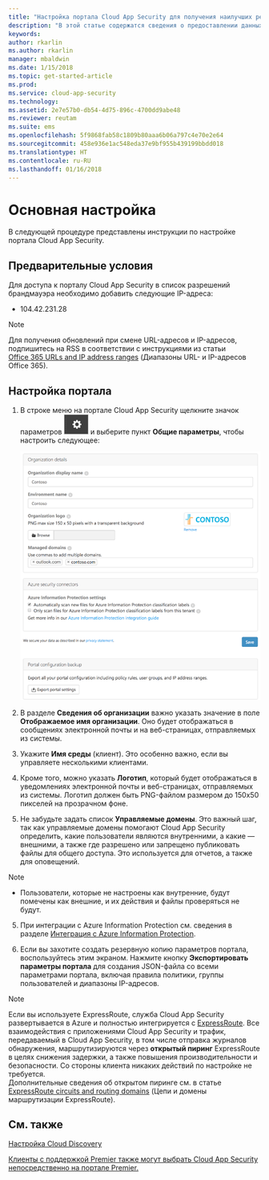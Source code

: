 ```yaml
---
title: "Настройка портала Cloud App Security для получения наилучших результатов | Документы Майкрософт"
description: "В этой статье содержатся сведения о предоставлении данных об организации в Cloud App Security."
keywords: 
author: rkarlin
ms.author: rkarlin
manager: mbaldwin
ms.date: 1/15/2018
ms.topic: get-started-article
ms.prod: 
ms.service: cloud-app-security
ms.technology: 
ms.assetid: 2e7e57b0-db54-4d75-896c-4700dd9abe48
ms.reviewer: reutam
ms.suite: ems
ms.openlocfilehash: 5f9868fab58c1809b80aaa6b06a797c4e70e2e64
ms.sourcegitcommit: 458e936e1ac548eda37e9bf955b439199bbdd018
ms.translationtype: HT
ms.contentlocale: ru-RU
ms.lasthandoff: 01/16/2018
---
```

# <a name="basic-set-up"></a>Основная настройка
В следующей процедуре представлены инструкции по настройке портала Cloud App Security.

## <a name="prerequisites"></a>Предварительные условия 
Для доступа к порталу Cloud App Security в список разрешений брандмауэра необходимо добавить следующие IP-адреса:  
  
- 104.42.231.28  
  
> [!NOTE]  
>  Для получения обновлений при смене URL-адресов и IP-адресов, подпишитесь на RSS в соответствии с инструкциями из статьи [Office 365 URLs and IP address ranges](https://support.office.com/article/Office-365-URLs-and-IP-address-ranges-8548a211-3fe7-47cb-abb1-355ea5aa88a2) (Диапазоны URL- и IP-адресов Office 365).  
  
## <a name="set-up-the-portal"></a>Настройка портала  
  
1.  В строке меню на портале Cloud App Security щелкните значок параметров ![значок параметров](./media/settings-icon.png "значок параметров") и выберите пункт **Общие параметры**, чтобы настроить следующее:  
     
     ![общие параметры](./media/general-settings.png "общие параметры")  
  
3.  В разделе **Сведения об организации** важно указать значение в поле **Отображаемое имя организации**. Оно будет отображаться в сообщениях электронной почты и на веб-страницах, отправляемых из системы.  
  
4. Укажите **Имя среды** (клиент). Это особенно важно, если вы управляете несколькими клиентами.  
  
4. Кроме того, можно указать **Логотип**, который будет отображаться в уведомлениях электронной почты и веб-страницах, отправляемых из системы. Логотип должен быть PNG-файлом размером до 150x50 пикселей на прозрачном фоне.  

4.  Не забудьте задать список **Управляемые домены**. Это важный шаг, так как управляемые домены помогают Cloud App Security определить, какие пользователи являются внутренними, а какие — внешними, а также где разрешено или запрещено публиковать файлы для общего доступа. Это используется для отчетов, а также для оповещений.  
> [!NOTE] 
> - Пользователи, которые не настроены как внутренние, будут помечены как внешние, и их действия и файлы проверяться не будут.

5. При интеграции с Azure Information Protection см. сведения в разделе [Интеграция с Azure Information Protection](azip-integration.md). 
  
  
6.  Если вы захотите создать резервную копию параметров портала, воспользуйтесь этим экраном. Нажмите кнопку **Экспортировать параметры портала** для создания JSON-файла со всеми параметрами портала, включая правила политики, группы пользователей и диапазоны IP-адресов.  
  
       



> [!NOTE] 
> Если вы используете ExpressRoute, служба Cloud App Security развертывается в Azure и полностью интегрируется с [ExpressRoute](https://azure.microsoft.com/documentation/articles/expressroute-introduction/). Все взаимодействия с приложениями Cloud App Security и трафик, передаваемый в Cloud App Security, в том числе отправка журналов обнаружения, маршрутизируются через **открытый пиринг** ExpressRoute в целях снижения задержки, а также повышения производительности и безопасности. Со стороны клиента никаких действий по настройке не требуется.  
    Дополнительные сведения об открытом пиринге см. в статье [ExpressRoute circuits and routing domains](https://azure.microsoft.com/documentation/articles/expressroute-circuit-peerings/) (Цепи и домены маршрутизации ExpressRoute).  
    
## <a name="see-also"></a>См. также  
[Настройка Cloud Discovery](set-up-cloud-discovery.md)   

[Клиенты с поддержкой Premier также могут выбрать Cloud App Security непосредственно на портале Premier.](https://premier.microsoft.com/)  
  
  